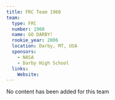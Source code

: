 ```yaml
---
title: FRC Team 1960
team:
  type: FRC
  number: 1960
  name: GO DARBY!
  rookie_year: 2006
  location: Darby, MT, USA
  sponsors:
    - NASA
    - Darby High School
  links:
    Website: 
---
```

No content has been added for this team